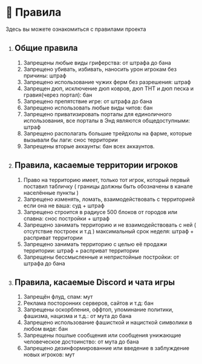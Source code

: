 # 📕 Правила

Здесь вы можете ознакомиться с правилами проекта

1. ## Общие правила
    1. Запрещены любые виды гриферства: от штрафа до бана
    2. Запрещено убивать, избивать, наносить урон игрокам без причины: штраф
    3. Запрещено использование чужих ферм без разрешения: штраф
    4. Запрещен дюп, исключение дюп ковров, дюп ТНТ и дюп песка и гравия(через портал): бан
    5. Запрещено препятствие игре: от штрафа до бана
    6. Запрещено использовать любые виды читов: бан
    7. Запрещено приватизировать порталы для единоличного использования, все порталы в Энд являются общедоступными: штраф
    8. Запрещено располагать большие трейдхолы на фарме, которые вызывали бы лаги: снос территории
    9. Запрещены вторые аккаунты: бан всех аккаунтов. 

2. ## Правила, касаемые территории игроков
    1. Право на территорию имеет, только тот игрок, который первый поставил табличку ( границы должны быть обозначены в канале населённые пункты )
    2. Запрещено изменять, ломать, взаимодействовать с территорией если она не ваша: суд + штраф
    3. Запрещено строится в радиусе 500 блоков от городов или спавна: снос постройки + штраф
    4. Запрещено занимать территорию и не взаимодействовать с ней ( отсутствие построек и т.д ) максимальный срок неделя: штраф + расприват территории
    5. Запрещено занимать территорию с целью её продажи территории: штраф + расприват территории
    6. Запрещены бессмысленные и непристойные постройки: от штрафа до бана

3. ## Правила, касаемые Discord и чата игры
    1. Запрещён флуд, спам: мут
    2. Реклама посторонних серверов, сайтов и т.д: бан
    3. Запрещены оскорбления, оффтоп, упоминание политики, фашизма, нацизма и т.д.: от мута до бана
    4. Запрещено использование фашисткой и нацисткой символики в любом виде: бан
    5. Запрещены пошлые сообщения или сообщения унижающие человеческое достоинство: от мута до бана
    6.  Запрещено дезинформированние или введение в заблуждение новых игроков: мут
